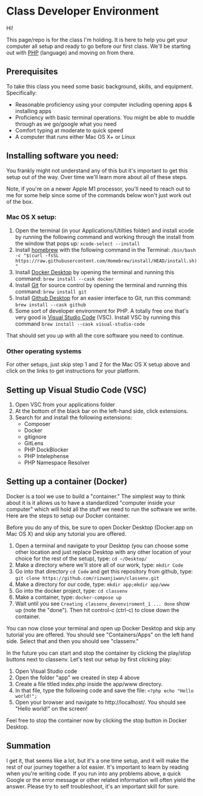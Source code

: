 # Class Developer Environment
Hi!

This page/repo is for the class I'm holding. It is here to help you get your computer all setup and ready to go before our first class. We'll be starting out with [PHP](https://www.php.net) (language) and moving on from there.

## Prerequisites
To take this class you need some basic background, skills, and equipment. Specifically:
- Reasonable proficiency using your computer including opening apps & installing apps
- Proficiency with basic terminal operations. You might be able to muddle through as we go/google what you need
- Comfort typing at moderate to quick speed
- A computer that runs either Mac OS X+ or Linux

## Installing software you need:
You frankly might not understand any of this but it's important to get this setup out of the way. Over time we'll learn more about all of these steps.

Note, if you're on a newer Apple M1 processor, you'll need to reach out to me for some help since some of the commands below won't just work out of the box.
### Mac OS X setup: 
1. Open the terminal (in your Applications/Utilties folder) and install xcode by running the following command and working through the install from the window that pops up: `xcode-select --install`
2. Install [homebrew](https://brew.sh) with the following command in the Terminal: `/bin/bash -c "$(curl -fsSL https://raw.githubusercontent.com/Homebrew/install/HEAD/install.sh)"`
2. Install [Docker Desktop](https://www.docker.com/products/docker-desktop) by opening the terminal and running this command: `brew install --cask docker`
3. Install [Git](https://git-scm.com/downloads) for source control by opening the terminal and running this command: `brew install git`
4. Install [Github Desktop](https://desktop.github.com) for an easier interface to Git, run this command: `brew install --cask github`
5. Some sort of developer environment for PHP. A totally free one that's very good is [Visual Studio Code](https://code.visualstudio.com) (VSC). Install VSC by running this command `brew install --cask visual-studio-code`

That should set you up with all the core software you need to continue.

### Other operating systems

For other setups, just skip step 1 and 2 for the Mac OS X setup above and click on the links to get instructions for your platform.

## Setting up Visual Studio Code (VSC)
1. Open VSC from your applications folder
2. At the bottom of the black bar on the left-hand side, click extensions.
3. Search for and install the following extensions: 
   - Composer
   - Docker
   - gitignore
   - GitLens
   - PHP DockBlocker
   - PHP Intelephense
   - PHP Namespace Resolver 

## Setting up a container (Docker)

Docker is a tool we use to build a "container." The simplest way to think about it is it allows us to have a standardized "computer inside your computer" which will hold all the stuff we need to run the software we write. Here are the steps to setup our Docker container.

Before you do any of this, be sure to open Docker Desktop (Docker.app on Mac OS X) and skip any tutorial you are offered.

1. Open a terminal and navigate to your Desktop (you can choose some other location and just replace Desktop with any other location of your choice for the rest of the setup), type: `cd ~/Desktop/`
2. Make a directory where we'll store all of our work, type: `mkdir Code`
3. Go into that directory `cd Code` and get this repository from github, type: `git clone https://github.com/rizwanjiwan/classenv.git`
4. Make a directory for our code, type: `mkdir app;mkdir app/www`
5. Go into the docker project, type: `cd classenv`
6. Make a container, type: `docker-compose up`
7. Wait until you see `Creating classenv_devenviroment_1 ... done` show up (note the "done"). Then hit control-c (ctrl-c) to close down the container.

You can now close your terminal and open up Docker Desktop and skip any tutorial you are offered. You should see "Containers/Apps" on the left hand side. Select that and then you should see "classenv." 

In the future you can start and stop the container by clicking the play/stop buttons next to classenv. Let's test our setup by first clicking play:
1. Open Visual Studio code
2. Open the folder "app" we created in step 4 above
3. Create a file titled index.php inside the app/www directory.
4. In that file, type the following code and save the file:
``<?php
   echo "Hello world!";``
5. Open your browser and navigate to http://localhost/. You should see "Hello world!" on the screen!

Feel free to stop the container now by clicking the stop button in Docker Desktop. 

## Summation
I get it, that seems like a lot, but it's a one time setup, and it will make the rest of our journey together a lot easier. It's important to learn by reading when you're writing code. If you run into any problems above, a quick Google or the error message or other related information will often yield the answer. Please try to self troubleshoot, it's an important skill for sure.
